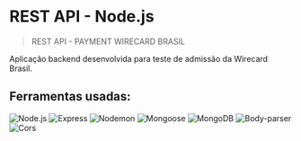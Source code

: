 # REST API - Node.js

> REST API - PAYMENT WIRECARD BRASIL

Aplicação backend desenvolvida para teste de admissão da Wirecard Brasil. 

## Ferramentas usadas:
![Node.js](https://nodejs.org/en/)
![Express](https://www.npmjs.com/package/express)
![Nodemon](https://www.npmjs.com/package/nodemon)
![Mongoose](https://www.npmjs.com/package/mongoose)
![MongoDB](https://www.mongodb.com/)
![Body-parser](https://www.npmjs.com/package/body-parser)
![Cors](https://www.npmjs.com/package/cors)
